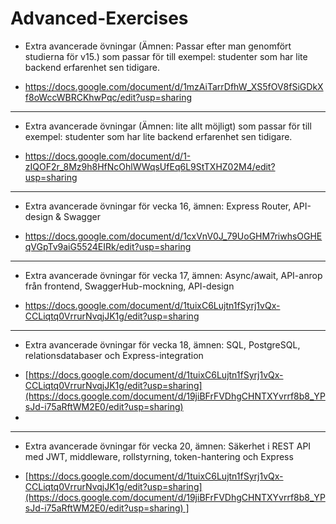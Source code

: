 # Advanced-Exercises

* Extra avancerade övningar (Ämnen: Passar efter man genomfört studierna för v15.) som passar för till exempel: studenter som har lite backend erfarenhet sen tidigare.
- https://docs.google.com/document/d/1mzAiTarrDfhW_XS5fOV8fSiGDkXf8oWccWBRCKhwPqc/edit?usp=sharing

----------------------------

* Extra avancerade övningar (Ämnen: lite allt möjligt) som passar för till exempel: studenter som har lite backend erfarenhet sen tidigare.

- https://docs.google.com/document/d/1-zIQOF2r_8Mz9h8HfNcOhlWWqsUfEq6L9StTXHZ02M4/edit?usp=sharing

----------------------------
* Extra avancerade övningar för vecka 16, ämnen: Express Router, API-design & Swagger

- https://docs.google.com/document/d/1cxVnV0J_79UoGHM7riwhsOGHEqVGpTv9aiG5524EIRk/edit?usp=sharing

----------------------------
* Extra avancerade övningar för vecka 17, ämnen: Async/await, API-anrop från frontend, SwaggerHub-mockning, API-design

- https://docs.google.com/document/d/1tuixC6Lujtn1fSyrj1vQx-CCLiqtq0VrrurNvqjJK1g/edit?usp=sharing

----------------------------
* Extra avancerade övningar för vecka 18, ämnen: SQL, PostgreSQL, relationsdatabaser och Express-integration

- [https://docs.google.com/document/d/1tuixC6Lujtn1fSyrj1vQx-CCLiqtq0VrrurNvqjJK1g/edit?usp=sharing](https://docs.google.com/document/d/19jiBFrFVDhgCHNTXYvrrf8b8_YPsJd-i75aRftWM2E0/edit?usp=sharing)
- 
----------------------------
* Extra avancerade övningar för vecka 20, ämnen: Säkerhet i REST API med JWT, middleware, rollstyrning, token-hantering och Express

- [[https://docs.google.com/document/d/1tuixC6Lujtn1fSyrj1vQx-CCLiqtq0VrrurNvqjJK1g/edit?usp=sharing](https://docs.google.com/document/d/19jiBFrFVDhgCHNTXYvrrf8b8_YPsJd-i75aRftWM2E0/edit?usp=sharing)
]
](https://docs.google.com/document/d/1NH3wKVHHeKNbxdGGOYgsgDYZndwKCSHLJzjczCdtNOo/edit?usp=sharing)
